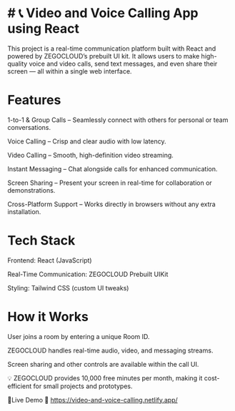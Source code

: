 # # 📞 Video and Voice Calling App using React
This project is a real-time communication platform built with React and powered by ZEGOCLOUD’s prebuilt UI kit.
It allows users to make high-quality voice and video calls, send text messages, and even share their screen — all within a single web interface.

# Features
1-to-1 & Group Calls – Seamlessly connect with others for personal or team conversations.

Voice Calling – Crisp and clear audio with low latency.

Video Calling – Smooth, high-definition video streaming.

Instant Messaging – Chat alongside calls for enhanced communication.

Screen Sharing – Present your screen in real-time for collaboration or demonstrations.

Cross-Platform Support – Works directly in browsers without any extra installation.

# Tech Stack
Frontend: React (JavaScript)

Real-Time Communication: ZEGOCLOUD Prebuilt UIKit

Styling: Tailwind CSS (custom UI tweaks)

# How it Works
User joins a room by entering a unique Room ID.

ZEGOCLOUD handles real-time audio, video, and messaging streams.

Screen sharing and other controls are available within the call UI.

💡 ZEGOCLOUD provides 10,000 free minutes per month, making it cost-efficient for small projects and prototypes.


🚀Live Demo
🔗 https://video-and-voice-calling.netlify.app/

